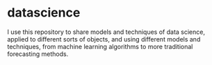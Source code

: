 # datascience
I use this repository to share models and techniques of data science, applied to different sorts of objects, and using different models and techniques, from machine learning algorithms to more traditional forecasting methods. 

